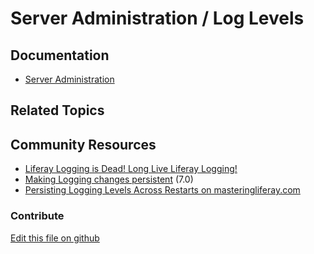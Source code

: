 # Server Administration / Log Levels

## Documentation

* [Server Administration](https://portal.liferay.dev/docs/7-2/user/-/knowledge_base/u/server-administration)

## Related Topics


## Community Resources

* [Liferay Logging is Dead! Long Live Liferay Logging!](https://liferay.dev/blogs/-/blogs/liferay-logging-is-dead-long-live-liferay-logging-)
* [Making Logging changes persistent](https://liferay.dev/blogs/-/blogs/liferay-7-dxp-making-logging-changes-persistent) (7.0)
* [Persisting Logging Levels Across Restarts on masteringliferay.com](https://www.masteringliferay.com/members/learning-portal/videos/lesson/-/play/changing-logging-levels-across-restarts)

### Contribute

[Edit this file on github](https://github.com/olafk/controlpanel-documentation-docs/blob/master/md/72en/com_liferay_server_admin_web_portlet_ServerAdminPortlet/log-levels.md)
